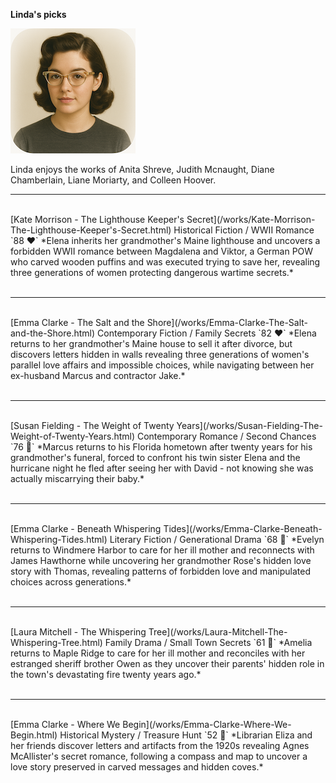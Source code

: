 **Linda's picks**

![Linda](/assets/linda.png)

Linda enjoys the works of Anita Shreve, Judith Mcnaught, Diane Chamberlain, Liane Moriarty, and Colleen Hoover.

***
<br />
[Kate Morrison - The Lighthouse Keeper's Secret](/works/Kate-Morrison-The-Lighthouse-Keeper's-Secret.html)  
Historical Fiction / WWII Romance `88 ❤️` *Elena inherits her grandmother's Maine lighthouse and uncovers a forbidden WWII romance between Magdalena and Viktor, a German POW who carved wooden puffins and was executed trying to save her, revealing three generations of women protecting dangerous wartime secrets.*
<br />
<br />

***
<br />
[Emma Clarke - The Salt and the Shore](/works/Emma-Clarke-The-Salt-and-the-Shore.html)  
Contemporary Fiction / Family Secrets `82 ❤️` *Elena returns to her grandmother's Maine house to sell it after divorce, but discovers letters hidden in walls revealing three generations of women's parallel love affairs and impossible choices, while navigating between her ex-husband Marcus and contractor Jake.*
<br />
<br />

***
<br />
[Susan Fielding - The Weight of Twenty Years](/works/Susan-Fielding-The-Weight-of-Twenty-Years.html)  
Contemporary Romance / Second Chances `76 🩷` *Marcus returns to his Florida hometown after twenty years for his grandmother's funeral, forced to confront his twin sister Elena and the hurricane night he fled after seeing her with David - not knowing she was actually miscarrying their baby.*
<br />
<br />

***
<br />
[Emma Clarke - Beneath Whispering Tides](/works/Emma-Clarke-Beneath-Whispering-Tides.html)  
Literary Fiction / Generational Drama `68 🩷` *Evelyn returns to Windmere Harbor to care for her ill mother and reconnects with James Hawthorne while uncovering her grandmother Rose's hidden love story with Thomas, revealing patterns of forbidden love and manipulated choices across generations.*
<br />
<br />

***
<br />
[Laura Mitchell - The Whispering Tree](/works/Laura-Mitchell-The-Whispering-Tree.html)  
Family Drama / Small Town Secrets `61 🩷` *Amelia returns to Maple Ridge to care for her ill mother and reconciles with her estranged sheriff brother Owen as they uncover their parents' hidden role in the town's devastating fire twenty years ago.*
<br />
<br />

***
<br />
[Emma Clarke - Where We Begin](/works/Emma-Clarke-Where-We-Begin.html)  
Historical Mystery / Treasure Hunt `52 🧡` *Librarian Eliza and her friends discover letters and artifacts from the 1920s revealing Agnes McAllister's secret romance, following a compass and map to uncover a love story preserved in carved messages and hidden coves.*
<br />
<br />
